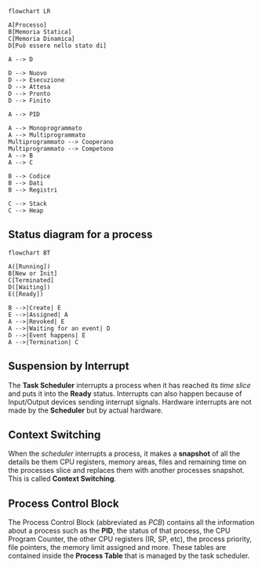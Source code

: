 
```mermaid
flowchart LR

A[Processo]
B[Memoria Statica]
C[Memoria Dinamica]
D[Può essere nello stato di]

A --> D

D --> Nuovo
D --> Esecuzione
D --> Attesa
D --> Pronto
D --> Finito

A --> PID

A --> Monoprogrammato
A --> Multiprogrammato
Multiprogrammato --> Cooperano
Multiprogrammato --> Competono
A --> B
A --> C

B --> Codice
B --> Dati
B --> Registri

C --> Stack
C --> Heap

```
## Status diagram for a process
```mermaid
flowchart BT

A([Running])
B[New or Init]
C[Terminated]
D([Waiting])
E([Ready])

B -->|Create| E
E -->|Assigned| A
A -->|Revoked| E
A -->|Waiting for an event| D
D -->|Event happens| E
A -->|Termination| C

```
## Suspension by Interrupt
The **Task Scheduler** interrupts a process when it has reached its *time slice* and puts it into the **Ready** status. Interrupts can also happen because of Input/Output devices sending interrupt signals. Hardware interrupts are not made by the **Scheduler** but by actual hardware.
## Context Switching
When the *scheduler* interrupts a process, it makes a **snapshot** of all the details be them CPU registers, memory areas, files and remaining time on the processes slice and replaces them with another processes snapshot. This is called **Context Switching**.
## Process Control Block
The Process Control Block (abbreviated as *PCB*) contains all the information about a process such as the **PID**, the status of that process, the CPU Program Counter, the other CPU registers (IR, SP, etc), the process priority, file pointers, the memory limit assigned and more. These tables are contained inside the **Process Table** that is managed by the task scheduler.

